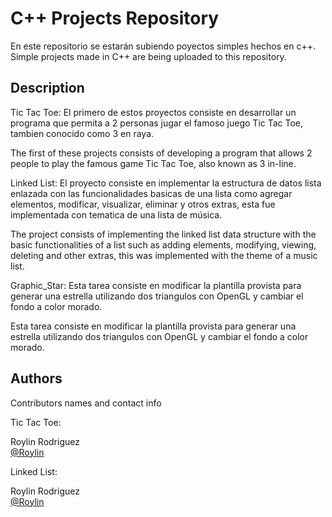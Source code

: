 # C++ Projects Repository

En este repositorio se estarán subiendo poyectos simples hechos en c++.
Simple projects made in C++ are being uploaded to this repository.

## Description

Tic Tac Toe:
  El primero de estos proyectos consiste en desarrollar un programa que 
permita a 2 personas jugar el famoso juego Tic Tac Toe, tambien conocido 
como 3 en raya.
  
  The first of these projects consists of developing a program that allows 2 
people to play the famous game Tic Tac Toe, also known as 3 in-line.

Linked List: 
  El proyecto consiste en implementar la estructura de datos lista enlazada 
con las funcionalidades basicas de una lista como agregar elementos, modificar,
visualizar, eliminar y otros extras, esta fue implementada con tematica de una
lista de música.

  The project consists of implementing the linked list data structure
with the basic functionalities of a list such as adding elements, modifying,
viewing, deleting and other extras, this was implemented with the theme of a
music list.

Graphic_Star:
  Esta tarea consiste en modificar la plantilla provista para generar una estrella
utilizando dos triangulos con OpenGL y cambiar el fondo a color morado.

  Esta tarea consiste en modificar la plantilla provista para generar una estrella
utilizando dos triangulos con OpenGL y cambiar el fondo a color morado.

## Authors

Contributors names and contact info

Tic Tac Toe:

Roylin Rodriguez  
[@Roylin]([https://twitter.com/dompizzie](http://www.linkedin.com/in/roylinrodriguez))

Linked List:

Roylin Rodriguez  
[@Roylin]([https://twitter.com/dompizzie](http://www.linkedin.com/in/roylinrodriguez))
